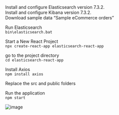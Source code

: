 Install and configure Elasticsearch version 7.3.2.\
Install and configure Kibana version 7.3.2.\
Download sample data “Sample eCommerce orders”

Run Elasticsearch\
`bin\elasticsearch.bat`

Start a New React Project\
`npx create-react-app elasticsearch-react-app`

go to the project directory\
`cd elasticsearch-react-app`

Install Axios\
`npm install axios`

Replace the src and public folders

Run the application\
`npm start`


![image](https://github.com/AbramovB/Sample-eCommerce-orders/assets/91459294/6de08cd8-9cf8-4a24-80f0-4c64211af265)
